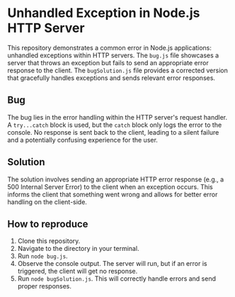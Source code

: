 # Unhandled Exception in Node.js HTTP Server

This repository demonstrates a common error in Node.js applications:  unhandled exceptions within HTTP servers. The `bug.js` file showcases a server that throws an exception but fails to send an appropriate error response to the client. The `bugSolution.js` file provides a corrected version that gracefully handles exceptions and sends relevant error responses.

## Bug

The bug lies in the error handling within the HTTP server's request handler.  A `try...catch` block is used, but the `catch` block only logs the error to the console. No response is sent back to the client, leading to a silent failure and a potentially confusing experience for the user.

## Solution

The solution involves sending an appropriate HTTP error response (e.g., a 500 Internal Server Error) to the client when an exception occurs.  This informs the client that something went wrong and allows for better error handling on the client-side.

## How to reproduce

1. Clone this repository.
2. Navigate to the directory in your terminal.
3. Run `node bug.js`.
4. Observe the console output.  The server will run, but if an error is triggered, the client will get no response. 
5. Run `node bugSolution.js`. This will correctly handle errors and send proper responses. 
